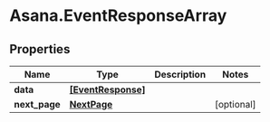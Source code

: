 # Asana.EventResponseArray

## Properties
Name | Type | Description | Notes
------------ | ------------- | ------------- | -------------
**data** | [**[EventResponse]**](EventResponse.md) |  | 
**next_page** | [**NextPage**](NextPage.md) |  | [optional] 
